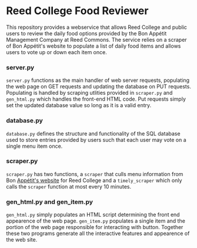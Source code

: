 # Reed College Food Reviewer

This repository provides a webservice that allows Reed College and public users to review the daily food options provided by the Bon Appétit Management Company at Reed Commons. The service relies on a scraper of Bon Appétit's website to populate a list of daily food items and allows users to vote up or down each item once.

### server.py

`server.py` functions as the main handler of web server requests, populating the web page on GET requests and updating the database on PUT requests. Populating is handled by scraping utlities provided in `scraper.py` and `gen_html.py` which handles the front-end HTML code. Put requests simply set the updated database value so long as it is a valid entry.

### database.py

`database.py` defines the structure and functionality of the SQL database used to store entries provided by users such that each user may vote on a single menu item once. 

### scraper.py

`scraper.py` has two functions, a `scraper` that culls menu information from Bon [Appétit's website](https://reed.cafebonappetit.com/) for Reed College and a `timely_scraper` which only calls the `scraper` function at most every 10 minutes.

### gen_html.py and gen_item.py

`gen_html.py` simply populates an HTML script determining the front end appearence of the web page. `gen_item.py` populates a single item and the portion of the web page responsible for interacting with button. Together these two programs generate all the interactive features and appearence of the web site.
